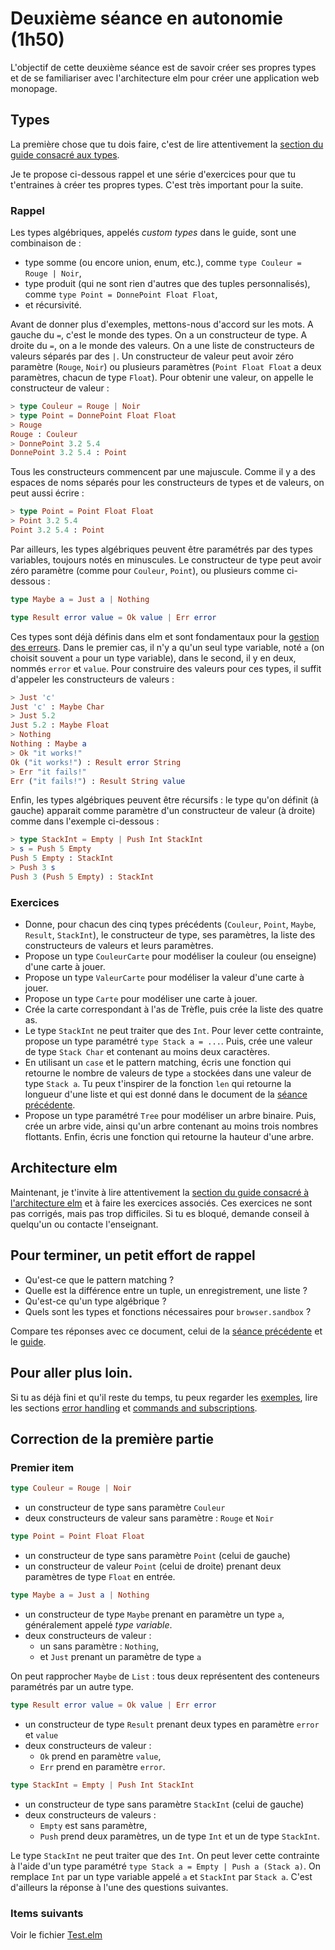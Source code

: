 # Deuxième séance en autonomie (1h50)

L'objectif de cette deuxième séance est de savoir créer ses propres types et de se familiariser avec l'architecture elm pour créer une application web monopage.

## Types

La première chose que tu dois faire, c'est de lire attentivement la [section du guide consacré aux types](https://guide.elm-lang.org/types/).

Je te propose ci-dessous rappel et une série d'exercices pour que tu t'entraines à créer tes propres types. C'est très important pour la suite.

### Rappel

Les types algébriques, appelés *custom types* dans le guide, sont une combinaison de : 
- type somme (ou encore union, enum, etc.), comme `type Couleur = Rouge | Noir`, 
- type produit (qui ne sont rien d'autres que des tuples personnalisés), comme `type Point = DonnePoint Float Float`,  
- et récursivité. 

Avant de donner plus d'exemples, mettons-nous d'accord sur les mots. A gauche du `=`, c'est le monde des types. On a un constructeur de type. A droite du `=`, on a le monde des valeurs. On a une liste de constructeurs de valeurs séparés par des `|`. Un constructeur de valeur peut avoir zéro paramètre (`Rouge`, `Noir`) ou plusieurs paramètres (`Point Float Float` a deux paramètres, chacun de type `Float`). Pour obtenir une valeur, on appelle le constructeur de valeur : 
```elm
> type Couleur = Rouge | Noir
> type Point = DonnePoint Float Float
> Rouge
Rouge : Couleur
> DonnePoint 3.2 5.4
DonnePoint 3.2 5.4 : Point
```

Tous les constructeurs commencent par une majuscule. Comme il y a des espaces de noms séparés pour les constructeurs de types et de valeurs, on peut aussi écrire :
```elm
> type Point = Point Float Float
> Point 3.2 5.4
Point 3.2 5.4 : Point
```

Par ailleurs, les types algébriques peuvent être paramétrés par des types variables, toujours notés en minuscules. Le constructeur de type peut avoir zéro paramètre (comme pour `Couleur`, `Point`), ou plusieurs comme ci-dessous : 
```elm
type Maybe a = Just a | Nothing
```
```elm
type Result error value = Ok value | Err error
```
Ces types sont déjà définis dans elm et sont fondamentaux pour la [gestion des erreurs](https://guide.elm-lang.org/error_handling/). Dans le premier cas, il n'y a qu'un seul type variable, noté `a` (on choisit souvent `a` pour un type variable), dans le second, il y en deux, nommés `error` et `value`. Pour construire des valeurs pour ces types, il suffit d'appeler les constructeurs de valeurs : 

```elm
> Just 'c'
Just 'c' : Maybe Char
> Just 5.2
Just 5.2 : Maybe Float
> Nothing
Nothing : Maybe a
> Ok "it works!"
Ok ("it works!") : Result error String
> Err "it fails!"
Err ("it fails!") : Result String value
```

Enfin, les types algébriques peuvent être récursifs : le type qu'on définit (à gauche) apparait comme paramètre d'un constructeur de valeur (à droite) comme dans l'exemple ci-dessous : 

```elm
> type StackInt = Empty | Push Int StackInt 
> s = Push 5 Empty
Push 5 Empty : StackInt
> Push 3 s
Push 3 (Push 5 Empty) : StackInt
```

### Exercices

- Donne, pour chacun des cinq types précédents (`Couleur`, `Point`, `Maybe`, `Result`, `StackInt`), le constructeur de type, ses paramètres, la liste des constructeurs de valeurs et leurs paramètres. 
- Propose un type `CouleurCarte` pour modéliser la couleur (ou enseigne) d'une carte à jouer. 
- Propose un type `ValeurCarte` pour modéliser la valeur d'une carte à jouer. 
- Propose un type `Carte` pour modéliser une carte à jouer. 
- Crée la carte correspondant à l'as de Trèfle, puis crée la liste des quatre as. 
- Le type `StackInt` ne peut traiter que des `Int`. Pour lever cette contrainte, propose un type paramétré `type Stack a = ...`. Puis, crée une valeur de type `Stack Char` et contenant au moins deux caractères. 
- En utilisant un `case` et le pattern matching, écris une fonction qui retourne le nombre de valeurs de type `a` stockées dans une valeur de type `Stack a`. Tu peux t'inspirer de la fonction `len` qui retourne la longueur d'une liste et qui est donné dans le document de la [séance précédente](../TD1). 
- Propose un type paramétré `Tree` pour modéliser un arbre binaire. Puis, crée un arbre vide, ainsi qu'un arbre contenant au moins trois nombres flottants. Enfin, écris une fonction qui retourne la hauteur d'une arbre. 

## Architecture elm

Maintenant, je t'invite à lire attentivement la [section du guide consacré à l'architecture elm](https://guide.elm-lang.org/architecture/)
et à faire les exercices associés. Ces exercices ne sont pas corrigés, mais pas trop difficiles. Si tu es bloqué, demande conseil à quelqu'un ou contacte l'enseignant. 

## Pour terminer, un petit effort de rappel

- Qu'est-ce que le pattern matching ?
- Quelle est la différence entre un tuple, un enregistrement, une liste ?
- Qu'est-ce qu'un type algébrique ?
- Quels sont les types et fonctions nécessaires pour `browser.sandbox` ?

Compare tes réponses avec ce document, celui de la [séance précédente](../TD1/) et le [guide](https://guide.elm-lang.org/).

## Pour aller plus loin. 

Si tu as déjà fini et qu'il reste du temps, tu peux regarder les [exemples](https://elm-lang.org/examples), lire les sections [error handling](https://guide.elm-lang.org/error_handling/) et [commands and subscriptions](https://guide.elm-lang.org/effects/).

## Correction de la première partie

### Premier item 

```elm
type Couleur = Rouge | Noir
```
- un constructeur de type sans paramètre `Couleur`
- deux constructeurs de valeur sans paramètre : `Rouge` et `Noir`

```elm
type Point = Point Float Float
```
- un constructeur de type sans paramètre `Point` (celui de gauche)
- un constructeur de valeur `Point` (celui de droite) prenant deux paramètres de type `Float` en entrée. 

```elm
type Maybe a = Just a | Nothing
```
- un constructeur de type `Maybe` prenant en paramètre un type `a`, généralement appelé *type variable*. 
- deux constructeurs de valeur : 
  - un sans paramètre : `Nothing`, 
  - et `Just` prenant un paramètre de type `a`

On peut rapprocher `Maybe` de `List` : tous deux représentent des conteneurs paramétrés par un autre type.  

```elm
type Result error value = Ok value | Err error
```
- un constructeur de type `Result` prenant deux types en paramètre `error` et `value`
- deux constructeurs de valeur : 
  - `Ok` prend en paramètre `value`,  
  - `Err` prend en paramètre `error`. 

```elm
type StackInt = Empty | Push Int StackInt 
```
- un constructeur de type sans paramètre `StackInt` (celui de gauche)
- deux constructeurs de valeurs : 
  - `Empty` est sans paramètre, 
  - `Push` prend deux paramètres, un de type `Int` et un de type `StackInt`.

Le type `StackInt` ne peut traiter que des `Int`. On peut lever cette contrainte à l'aide d'un type paramétré `type Stack a = Empty | Push a (Stack a)`. On remplace `Int` par un type variable appelé `a` et `StackInt` par `Stack a`. C'est d'ailleurs la réponse à l'une des questions suivantes.

### Items suivants

Voir le fichier [Test.elm](src/Test.elm)
